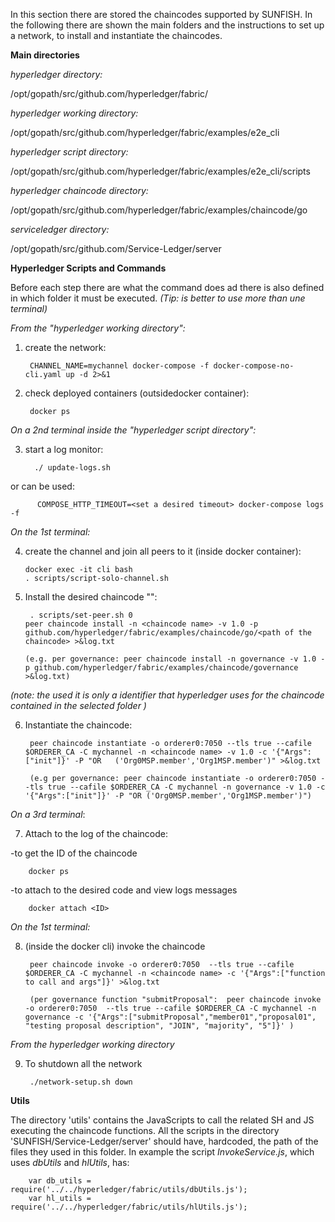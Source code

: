 In this section there are stored the chaincodes supported by SUNFISH.
In the following there are shown the main folders and the instructions to set up a network, to install and instantiate the chaincodes. 

**Main directories**

*hyperledger directory:*

/opt/gopath/src/github.com/hyperledger/fabric/

*hyperledger working directory:*

/opt/gopath/src/github.com/hyperledger/fabric/examples/e2e_cli

*hyperledger script directory:*

/opt/gopath/src/github.com/hyperledger/fabric/examples/e2e_cli/scripts

*hyperledger chaincode directory:*

/opt/gopath/src/github.com/hyperledger/fabric/examples/chaincode/go

*serviceledger directory:*

/opt/gopath/src/github.com/Service-Ledger/server




**Hyperledger Scripts and Commands**

Before each step there are what the command does ad there is also defined in which folder it must be executed.
_(Tip: is better to use more than une terminal)_   

*From the "hyperledger working directory":*

1) create the network:

        CHANNEL_NAME=mychannel docker-compose -f docker-compose-no-cli.yaml up -d 2>&1

2) check deployed containers (outsidedocker container):
        
        docker ps

*On a 2nd terminal inside the "hyperledger script directory":*

3) start a  log monitor:
         
         ./ update-logs.sh

or can be used:
          
          COMPOSE_HTTP_TIMEOUT=<set a desired timeout> docker-compose logs -f

*On the 1st terminal:*

4) create the channel and join all peers to it (inside docker container):
    
       docker exec -it cli bash
       . scripts/script-solo-channel.sh

5) Install the desired chaincode "<chaincode name>":
    
        . scripts/set-peer.sh 0 
       peer chaincode install -n <chaincode name> -v 1.0 -p github.com/hyperledger/fabric/examples/chaincode/go/<path of the chaincode> >&log.txt
       
       (e.g. per governance: peer chaincode install -n governance -v 1.0 -p github.com/hyperledger/fabric/examples/chaincode/governance >&log.txt)
    
*(note: the <chaincode name> used it is only a identifier that hyperledger uses for the chaincode contained in the selected folder )*

6) Instantiate the chaincode:

        peer chaincode instantiate -o orderer0:7050 --tls true --cafile $ORDERER_CA -C mychannel -n <chaincode name> -v 1.0 -c '{"Args":["init"]}' -P "OR   ('Org0MSP.member','Org1MSP.member')" >&log.txt
        
        (e.g per governance: peer chaincode instantiate -o orderer0:7050 --tls true --cafile $ORDERER_CA -C mychannel -n governance -v 1.0 -c '{"Args":["init"]}' -P "OR ('Org0MSP.member','Org1MSP.member')")

*On a 3rd terminal*:

7) Attach to the log of the chaincode:

-to get the ID of the chaincode

        docker ps 
        
-to attach to the desired code and view logs messages
        
        docker attach <ID>
        

*On the 1st terminal:*

8) (inside the docker cli) invoke the chaincode
        
        peer chaincode invoke -o orderer0:7050  --tls true --cafile $ORDERER_CA -C mychannel -n <chaincode name> -c '{"Args":["function to call and args"]}' >&log.txt
        
        (per governance function "submitProposal":  peer chaincode invoke -o orderer0:7050  --tls true --cafile $ORDERER_CA -C mychannel -n governance -c '{"Args":["submitProposal","member01","proposal01", "testing proposal description", "JOIN", "majority", "5"]}' )

*From the hyperledger working directory*

9) To shutdown all the network
                
        ./network-setup.sh down



**Utils**

The directory 'utils' contains the JavaScripts to call the related SH and JS executing the chaincode functions. All the scripts in the directory 'SUNFISH/Service-Ledger/server' should have, hardcoded, the path of the files they used in this folder. 
In example the script *InvokeService.js*, which uses *dbUtils* and *hlUtils*, has:
                
        var db_utils = require('../../hyperledger/fabric/utils/dbUtils.js');
        var hl_utils = require('../../hyperledger/fabric/utils/hlUtils.js');
